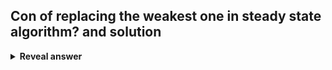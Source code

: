## Con of replacing the weakest one in steady state algorithm? and solution
<details>
<summary><b>Reveal answer</b></summary>
Requires finding the weakest.<br>Solution: Replace First Weakest - replace the first solution weaker than the new solution O(n)
</details>
